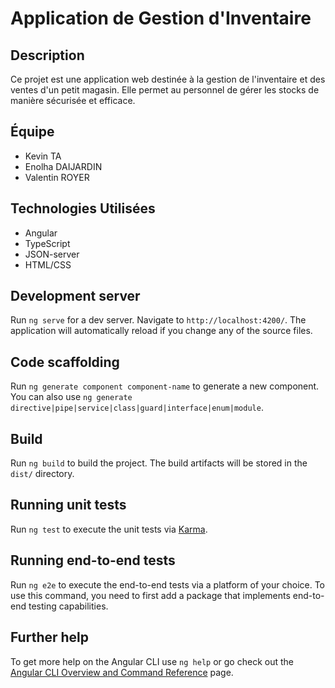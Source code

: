 # Application de Gestion d'Inventaire

## Description
Ce projet est une application web destinée à la gestion de l'inventaire et des ventes d'un petit magasin. Elle permet au personnel de gérer les stocks de manière sécurisée et efficace.

## Équipe
- Kevin TA
- Enolha DAIJARDIN
- Valentin ROYER

## Technologies Utilisées
- Angular
- TypeScript
- JSON-server
- HTML/CSS

## Development server

Run `ng serve` for a dev server. Navigate to `http://localhost:4200/`. The application will automatically reload if you change any of the source files.

## Code scaffolding

Run `ng generate component component-name` to generate a new component. You can also use `ng generate directive|pipe|service|class|guard|interface|enum|module`.

## Build

Run `ng build` to build the project. The build artifacts will be stored in the `dist/` directory.

## Running unit tests

Run `ng test` to execute the unit tests via [Karma](https://karma-runner.github.io).

## Running end-to-end tests

Run `ng e2e` to execute the end-to-end tests via a platform of your choice. To use this command, you need to first add a package that implements end-to-end testing capabilities.

## Further help

To get more help on the Angular CLI use `ng help` or go check out the [Angular CLI Overview and Command Reference](https://angular.io/cli) page.
